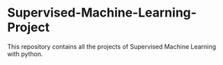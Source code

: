 # Supervised-Machine-Learning-Project
This repository contains all the projects of Supervised Machine Learning with python.
